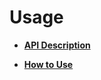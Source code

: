 # Usage<a name="EN-US_TOPIC_0000001118806928"></a>

-   **[API Description](kernel-small-debug-user-guide-api.md)**  

-   **[How to Use](kernel-small-debug-user-guide-use.md)**  


